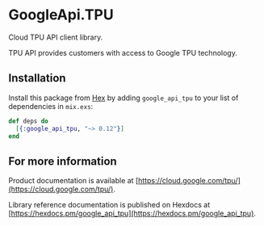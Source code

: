 # GoogleApi.TPU

Cloud TPU API client library.

TPU API provides customers with access to Google TPU technology.

## Installation

Install this package from [Hex](https://hex.pm) by adding
`google_api_tpu` to your list of dependencies in `mix.exs`:

```elixir
def deps do
  [{:google_api_tpu, "~> 0.12"}]
end
```

## For more information

Product documentation is available at [https://cloud.google.com/tpu/](https://cloud.google.com/tpu/).

Library reference documentation is published on Hexdocs at
[https://hexdocs.pm/google_api_tpu](https://hexdocs.pm/google_api_tpu).
